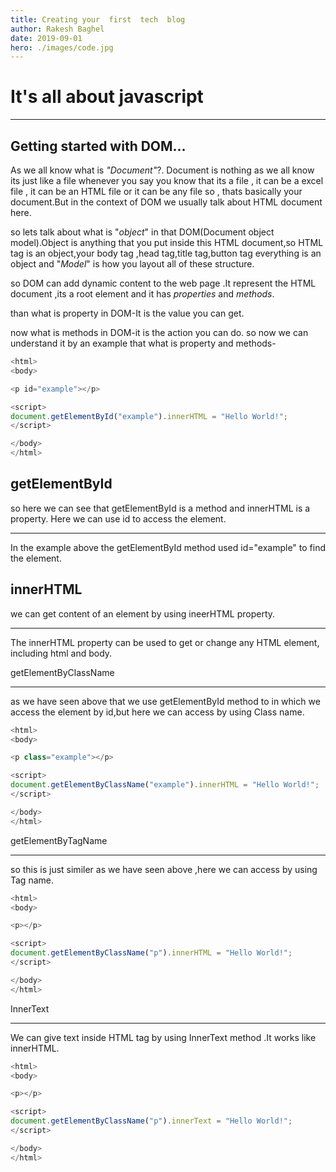 ```yaml
---
title: Creating your  first  tech  blog
author: Rakesh Baghel
date: 2019-09-01
hero: ./images/code.jpg
---
```


# It's all about javascript
***
## Getting started with DOM...

As we all know what is *"Document"*?. Document is nothing as we all know its just like a file whenever you say you know that its a file , it can be a excel file , it can be an HTML file or it can be any file so , thats basically your document.But in the context of DOM we usually talk about HTML document here.

so lets talk about what is "*object*" in that DOM(Document object model).Object is anything that you put inside this HTML document,so HTML tag is an object,your body tag ,head tag,title tag,button tag everything is an object and "*Model*" is how you layout all of these structure.

so DOM can add dynamic content to the web page .It represent the HTML document ,its a root element and it has *properties* and *methods*.

than what is property in DOM-It is the value you can get.


now what is methods in DOM-it is the action you can do.
so now we can understand it  by an example that what is property and methods-

```javascript
<html>
<body>

<p id="example"></p>

<script>
document.getElementById("example").innerHTML = "Hello World!";
</script>

</body>
</html>
```
getElementById
---

so here we can see that getElementById is a method and innerHTML is a property.
Here we can use id to access the element.
***
In the example above the getElementById method used id="example" to find the element.

innerHTML
---
we can get content of an element by using ineerHTML property.
*** 
The innerHTML property can be used to get or change any HTML element, including html and body.



getElementByClassName
___
as we have seen above that we use getElementById method to in which we access the element by id,but here we can access by using Class name.

```javascript
<html>
<body>

<p class="example"></p>

<script>
document.getElementByClassName("example").innerHTML = "Hello World!";
</script>

</body>
</html>
```
getElementByTagName
___

so this is just similer as we have seen above ,here we can access by using Tag name.

```javascript
<html>
<body>

<p></p>

<script>
document.getElementByClassName("p").innerHTML = "Hello World!";
</script>

</body>
</html>
```

InnerText
___
We can give text inside HTML tag by using InnerText method .It works like innerHTML.

```javascript
<html>
<body>

<p></p>

<script>
document.getElementByClassName("p").innerText = "Hello World!";
</script>

</body>
</html>
```